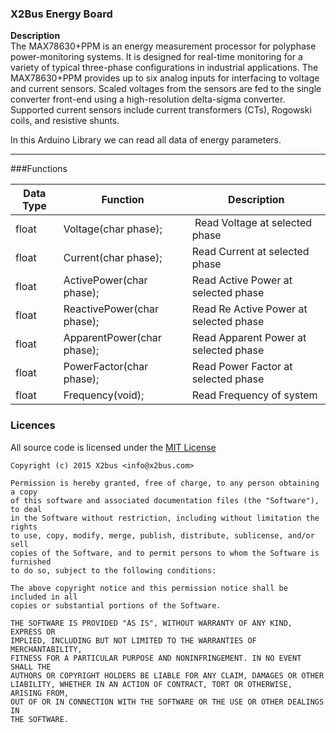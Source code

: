 ### X2Bus Energy Board
  
**Description**  
The MAX78630+PPM is an energy measurement processor for polyphase power-monitoring systems. It is designed for real-time monitoring for a variety of typical three-phase configurations in industrial applications. The MAX78630+PPM provides up to six analog inputs for interfacing to voltage and current sensors. Scaled voltages from the sensors are fed to the single converter front-end using a high-resolution delta-sigma converter. Supported current sensors include current transformers (CTs), Rogowski coils, and resistive shunts.  
  
In this Arduino Library we can read all data of energy parameters.
***
###Functions  
  
| Data Type | Function                    | Description                               |
|-----------|-----------------------------|-------------------------------------------|
| float     | Voltage(char phase);		  | Read Voltage at selected phase            |
| float     | Current(char phase);		  | Read Current at selected phase            |
| float     | ActivePower(char phase);	  | Read Active Power at selected phase       |
| float     | ReactivePower(char phase);  | Read Re Active Power at selected phase    |
| float     | ApparentPower(char phase);  | Read Apparent Power at selected phase     |
| float     | PowerFactor(char phase);	  | Read Power Factor at selected phase       |
| float     | Frequency(void);			  | Read Frequency of system                  |

### Licences

All source code is licensed under the [MIT License](http://opensource.org/licenses/MIT)

	Copyright (c) 2015 X2bus <info@x2bus.com>
	 
	Permission is hereby granted, free of charge, to any person obtaining a copy
	of this software and associated documentation files (the "Software"), to deal
	in the Software without restriction, including without limitation the rights
	to use, copy, modify, merge, publish, distribute, sublicense, and/or sell
	copies of the Software, and to permit persons to whom the Software is furnished
	to do so, subject to the following conditions:
	 
	The above copyright notice and this permission notice shall be included in all
	copies or substantial portions of the Software.
	 
	THE SOFTWARE IS PROVIDED "AS IS", WITHOUT WARRANTY OF ANY KIND, EXPRESS OR
	IMPLIED, INCLUDING BUT NOT LIMITED TO THE WARRANTIES OF MERCHANTABILITY,
	FITNESS FOR A PARTICULAR PURPOSE AND NONINFRINGEMENT. IN NO EVENT SHALL THE
	AUTHORS OR COPYRIGHT HOLDERS BE LIABLE FOR ANY CLAIM, DAMAGES OR OTHER
	LIABILITY, WHETHER IN AN ACTION OF CONTRACT, TORT OR OTHERWISE, ARISING FROM,
	OUT OF OR IN CONNECTION WITH THE SOFTWARE OR THE USE OR OTHER DEALINGS IN
	THE SOFTWARE.
